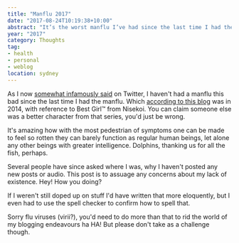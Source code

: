```yaml
---
title: "Manflu 2017"
date: "2017-08-24T10:19:38+10:00"
abstract: "It’s the worst manflu I’ve had since the last time I had the manflu"
year: "2017"
category: Thoughts
tag:
- health
- personal
- weblog
location: sydney
---
```

As I now [somewhat infamously said] on Twitter, I haven't had a manflu this bad since the last time I had the manflu. Which [according to this blog] was in 2014, with reference to Best Girl&trade; from Nisekoi. You can claim someone else was a better character from that series, you'd just be wrong.

It's amazing how with the most pedestrian of symptoms one can be made to feel so rotten they can barely function as regular human beings, let alone any other beings with greater intelligence. Dolphins, thanking us for all the fish, perhaps.

Several people have since asked where I was, why I haven't posted any new posts or audio. This post is to assuage any concerns about my lack of existence. Hey! How you doing?

If I weren't still doped up on stuff I'd have written that more eloquently, but I even had to use the spell checker to confirm how to spell that.

Sorry flu viruses (virii?), you'd need to do more than that to rid the world of my blogging endeavours ha HA! But please don't take as a challenge though.

[somewhat infamously said]: https://twitter.com/Rubenerd/status/899191377203838976

[according to this blog]: https://rubenerd.com/onadera-shoots-down-the-manflu "Rubénerd: Onadera shoots down the manflu"


